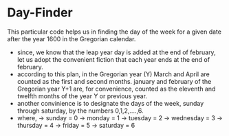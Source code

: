 # Day-Finder

This particular code helps us in finding the day of the week for a given date after the year 1600 in the Gregorian calendar.

* since, we know that the leap year day is added at the end of february, let us adopt the convenient fiction that each year 
ends at the end of february. 
* according to this plan, in the Gregorian year (Y) March and April are counted as the first and second months. january and 
february of the Gregorian year Y+1 are, for convenience, counted as the eleventh and twelfth months of the year Y
or previous year. 
* another convinience is to designate the days of the week, sunday through saturday, by the numbers 0,1,2,....,6.
* where,
  -> sunday    = 0
  -> monday    = 1
  -> tuesday   = 2
  -> wednesday = 3
  -> thursday  = 4
  -> friday    = 5
  -> saturday  = 6

  
